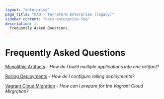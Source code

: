 ```yaml
---
layout: "enterprise"
page_title: "FAQ - Terraform Enterprise (legacy)"
sidebar_current: "docs-enterprise-faq"
description: |-
  Frequently Asked Questions.
---
```


# Frequently Asked Questions

[Monolithic Artifacts](/docs/enterprise-legacy/faq/monolithic-artifacts.html) - *How do I build multiple applications into one artifact?*

[Rolling Deployments](/docs/enterprise-legacy/faq/rolling-deployments.html) - *How do I configure rolling deployments?*

[Vagrant Cloud Migration](/docs/enterprise-legacy/faq/vagrant-cloud-migration.html) - *How can I prepare for the Vagrant Cloud Mirgration?*
